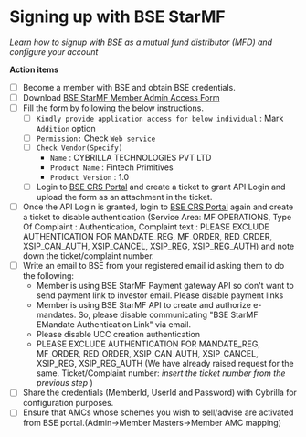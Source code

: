 # Signing up with BSE StarMF
*Learn how to signup with BSE as a mutual fund distributor (MFD) and configure your account*

**Action items**
- [ ] Become a member with BSE and obtain BSE credentials.
- [ ] Download [BSE StarMF Member Admin Access Form](/going-live/BSE_StARMF_Member_Admin_Access_Forms.pdf ':ignore')
- [ ] Fill the form by following the below instructions.
   - [ ] `Kindly provide application access for below individual` : Mark `Addition` option
   - [ ] `Permission:` Check `Web service`
   - [ ] `Check Vendor(Specify)`
      - `Name` : CYBRILLA TECHNOLOGIES PVT LTD
      - `Product Name` : Fintech Primitives
      - `Product Version` : 1.0
  - [ ] Login to [BSE CRS Portal](https://bsecrs.bseindia.com/) and create a ticket to grant API Login and upload the form as an attachment in the ticket.
- [ ] Once the API Login is granted, login to [BSE CRS Portal](https://bsecrs.bseindia.com/) again and create a ticket to disable authentication (Service Area: MF OPERATIONS, Type Of Complaint : Authentication, Complaint text : PLEASE EXCLUDE AUTHENTICATION FOR MANDATE_REG, MF_ORDER, RED_ORDER, XSIP_CAN_AUTH, XSIP_CANCEL, XSIP_REG, XSIP_REG_AUTH) and note down the ticket/complaint number.
- [ ] Write an email to BSE from your registered email id asking them to do the following:
  - Member is using BSE StarMF Payment gateway API so don't want to send payment link to investor email. Please disable payment links
  - Member is using BSE StarMF API to create and authorize e-mandates. So, please disable communicating "BSE StarMF EMandate Authentication Link" via email.
  - Please disable UCC creation authentication
  - PLEASE EXCLUDE AUTHENTICATION FOR MANDATE_REG, MF_ORDER, RED_ORDER, XSIP_CAN_AUTH, XSIP_CANCEL, XSIP_REG, XSIP_REG_AUTH (We have already raised request for the same. Ticket/Complaint number: *insert the ticket number from the previous step* )
- [ ] Share the credentials (MemberId, UserId and Password) with Cybrilla for configuration purposes.
- [ ] Ensure that AMCs whose schemes you wish to sell/advise are activated from BSE portal.(Admin->Member Masters->Member AMC mapping)